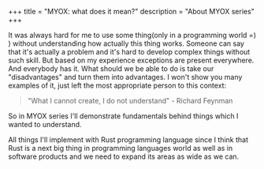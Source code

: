 +++
title = "MYOX: what does it mean?"
description = "About MYOX series"
+++

It was always hard for me to use some thing(only in a programming world =) ) without understanding how actually this thing works. Someone can say that it's actually a problem and it's hard to develop complex things without such skill. But based on my experience exceptions are present everywhere. And everybody has it. What should we be able to do is take our "disadvantages" and turn them into advantages. I won't show you many examples of it, just left the most appropriate person to this context:

> "What I cannot create, I do not understand" - Richard Feynman

So in MYOX series I'll demonstrate fundamentals behind things which I wanted to understand.  

All things I'll implement with Rust programming language since I think that Rust is a next big thing in programming languages world as well as in software products and we need to expand its areas as wide as we can.
